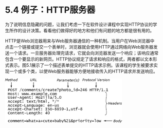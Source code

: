 # 5.4 例子：HTTP服务器

为了说明信息隐藏的问题，让我们考虑一下在软件设计课程中实现HTTP协议的学生所作的设计决策。看看他们做得好的地方和他们有问题的地方都是很有用的。

HTTP是Web浏览器用来与Web服务器通信的一种机制。当用户在Web浏览器中点击一个链接或提交一个表单时，浏览器就会使用HTTP通过网络向Web服务器发送一个请求。一旦服务器处理完请求，它就会向浏览器发送一个响应；该响应通常包含一个要显示的新网页。HTTP协议规定了请求和响应的格式，两者都以文本形式表示。图5.1展示了一个描述表单提交的HTTP请求示例。该课程的学生被要求实现一个或多个类，以使Web服务器能够方便地接收传入的HTTP请求并发送响应。

![图5.1：HTTP协议中的POST请求由通过TCP套接字发送的文本组成。每个请求都包含一个初始行，一个以空行结尾的头部信息集合，以及一个可选的请求体。初始行包含请求类型（POST用于提交表单数据），表示操作的URL（/comments/create）和可选参数（photo\_id的值为246），以及发送方使用的HTTP协议版本。请求头中的每一行都包含一个名称，如Content-Length，然后是其值。对于这个请求而言，请求体包含额外的参数（comment和priority）。](<../.gitbook/assets/image (2).png>)
